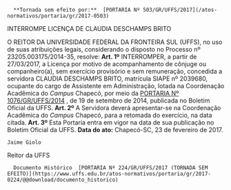       **Tornada sem efeito por:**  [PORTARIA Nº 503/GR/UFFS/2017](/atos-normativos/portaria/gr/2017-0503) 

   INTERROMPE LICENÇA DE CLAUDIA DESCHAMPS BRITO  

 O REITOR DA UNIVERSIDADE FEDERAL DA FRONTEIRA SUL (UFFS), no uso de suas atribuições legais, considerando o disposto no Processo nº 23205.003175/2014-35, resolve:   **Art. 1º** INTERROMPER, a partir de 27/03/2017, a Licença por motivo de acompanhamento de cônjuge ou companheiro(a), sem exercício provisório e sem remuneração, concedida a servidora CLAUDIA DESCHAMPS BRITO, matrícula SIAPE nº 2039680, ocupante do cargo de Assistente em Administração, lotada na Coordenação Acadêmica do *Campus* Chapecó, por meio da [PORTARIA Nº 1076/GR/UFFS/2014](https://www.uffs.edu.br/atos-normativos/portaria/gr/2014-1076)  , de 19 de setembro de 2014, publicada no Boletim Oficial da UFFS.   **Art. 2º** A Servidora deverá apresentar-se na Coordenação Acadêmica do *Campus* Chapecó, para a retomada do exercício, na data citada.   **Art. 3º** Esta Portaria entra em vigor na data de sua publicação no Boletim Oficial da UFFS.      **Data do ato:** Chapecó-SC, 23 de fevereiro de 2017.   
 

    Jaime Giolo   
 Reitor da UFFS 

      Documento Histórico  [PORTARIA Nº 224/GR/UFFS/2017 (TORNADA SEM EFEITO)](https://www.uffs.edu.br/atos-normativos/portaria/gr/2017-0224/@@download/documento_historico)     
      